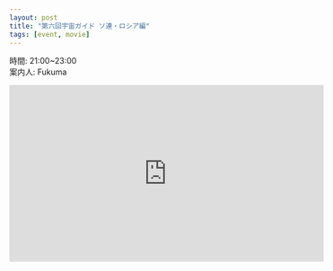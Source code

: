 ```yaml
---
layout: post
title: "第六回宇宙ガイド ソ連・ロシア編"
tags: [event, movie]
---
```


時間: 21:00~23:00  
案内人: Fukuma  

<div class="youtube">
  <iframe width="560" height="315" src="https://www.youtube.com/embed/nV0ZPNPiHUM" frameborder="0" allow="accelerometer; autoplay; encrypted-media; gyroscope; picture-in-picture" allowfullscreen></iframe>
</div>
